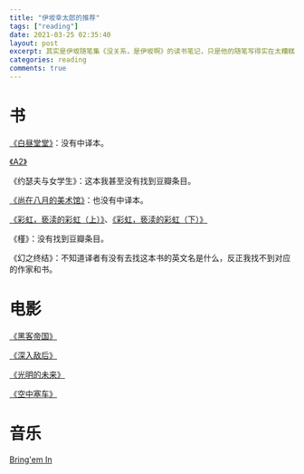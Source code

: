 ```yaml
---
title: "伊坂幸太郎的推荐"
tags: ["reading"]
date: 2021-03-25 02:35:40
layout: post
excerpt: 其实是伊坂随笔集《没关系，是伊坂啊》的读书笔记，只是他的随笔写得实在太糟糕了，所以整理下他推荐的书/电影/音乐就好。
categories: reading
comments: true
---
```


# 书 #

[《白昼堂堂》](https://book.douban.com/subject/6050072/)：没有中译本。

[《A2》](https://book.douban.com/subject/19930454/)

《约瑟夫与女学生》：这本我甚至没有找到豆瓣条目。

[《尚在八月的美术馆》](https://book.douban.com/subject/25725122/)：也没有中译本。

[《彩虹，亵渎的彩虹（上）》](https://book.douban.com/subject/4075235/)、[《彩虹，亵渎的彩虹（下）》](https://book.douban.com/subject/4075248/)

《槿》：没有找到豆瓣条目。

《幻之终结》：不知道译者有没有去找这本书的英文名是什么，反正我找不到对应的作家和书。

# 电影 #

[《黑客帝国》](https://movie.douban.com/subject/1291843/)

[《深入敌后》](https://movie.douban.com/subject/1305524/)

[《光明的未来》](https://movie.douban.com/subject/1305444/)

[《空中塞车》](https://movie.douban.com/subject/1299895/)

# 音乐 #

[Bring'em In](https://music.douban.com/subject/1459887/)
